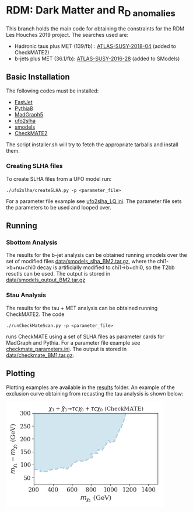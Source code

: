# RDM: Dark Matter and R<sub>D anomalies

This branch holds the main code for obtaining the constraints for the RDM Les Houches 2019 project.
The searches used are:

 * Hadronic taus plus MET (139/fb) : [ATLAS-SUSY-2018-04](https://atlas.web.cern.ch/Atlas/GROUPS/PHYSICS/PAPERS/SUSY-2018-04/) (added to CheckMATE2)
 * b-jets plus MET (36.1/fb): [ATLAS-SUSY-2016-28](https://atlas.web.cern.ch/Atlas/GROUPS/PHYSICS/PAPERS/SUSY-2016-28/) (added to SModels)


## Basic Installation ##

The following codes must be installed:

  * [FastJet](http://fastjet.fr/)
  * [Pythia8](http://lcgapp.cern.ch/project/simu/HepMC/)
  * [MadGraph5](https://launchpad.net/mg5amcnlo/)
  * [ufo2slha](https://github.com/andlessa/ufo2slha)
  * [smodels](https://smodels.github.io/)
  * [CheckMATE2](https://checkmate.hepforge.org/)

The script installer.sh will try to fetch the appropriate tarballs and install them.


### Creating SLHA files ###

To create SLHA files from a UFO model run:

```
./ufo2slha/createSLHA.py -p <parameter_file>
```

For a parameter file example see [ufo2slha_LQ.ini](./ufo2slha_LQ.ini).
The parameter file sets the parameters to be used and looped over.

## Running ##

### Sbottom Analysis ###

The results for the b-jet analysis can be obtained running smodels over the set of modified files
[data/smodels_slha_BM2.tar.gz](data/smodels_slha_BM2.tar.gz), where the chi1->b+nu+chi0 decay is artificially modified to chi1->b+chi0, so the T2bb resutls can be used.
The output is stored in [data/smodels_output_BM2.tar.gz](data/smodels_output_BM2.tar.gz)

### Stau Analysis ###

The results for the tau + MET analysis can be obtained running CheckMATE2. The code

```
./runCheckMateScan.py -p <parameter_file>
```

runs CheckMATE using a set of SLHA files as parameter cards for MadGraph and Pythia.
For a parameter file example see [checkmate_parameters.ini](./checkmate_parameters.ini).
The output is stored in [data/checkmate_BM1.tar.gz](data/checkmate_BM1.tar.gz).


## Plotting ##

Plotting examples are available in the [results](results) folder.
An example of the exclusion curve obtaining from recasting the tau analysis is shown below:

![Alt text](results/TStauStau_exclusion_BM1.png?raw=true "ATLAS-SUSY-2018-04 exclusion")





